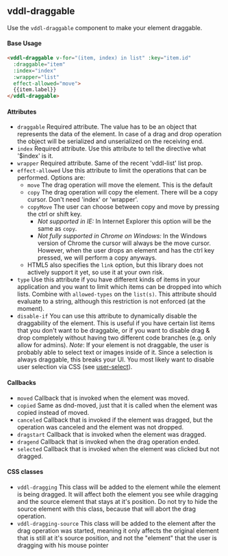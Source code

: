## vddl-draggable

Use the `vddl-draggable` component to make your element draggable.

#### Base Usage

```html
<vddl-draggable v-for="(item, index) in list" :key="item.id"
  :draggable="item"
  :index="index"
  :wrapper="list"
  effect-allowed="move">
  {{item.label}}
</vddl-draggable>
```

#### Attributes

* `draggable` Required attribute. The value has to be an object that represents the data of the element. In case of a drag and drop operation the object will be serialized and unserialized on the receiving end.
* `index` Required attribute. Use this attribute to tell the directive what '$index' is it.
* `wrapper` Required attribute. Same of the recent 'vddl-list' list prop.
* `effect-allowed` Use this attribute to limit the operations that can be performed. Options are:
    * `move` The drag operation will move the element. This is the default
    * `copy` The drag operation will copy the element. There will be a copy cursor. Don't need 'index' or 'wrapper'.
    * `copyMove` The user can choose between copy and move by pressing the ctrl or shift key.
        * *Not supported in IE:* In Internet Explorer this option will be the same as `copy`.
        * *Not fully supported in Chrome on Windows:* In the Windows version of Chrome the cursor will always be the move cursor. However, when the user drops an element and has the ctrl key pressed, we will perform a copy anyways.
    * HTML5 also specifies the `link` option, but this library does not actively support it yet, so use it at your own risk.
* `type` Use this attribute if you have different kinds of items in your application and you want to limit which items can be dropped into which lists. Combine with `allowed-types` on the `list(s)`. This attribute should evaluate to a string, although this restriction is not enforced (at the moment).
* `disable-if` You can use this attribute to dynamically disable the draggability of the element. This is useful if you have certain list items that you don't want to be draggable, or if you want to disable drag & drop completely without having two different code branches (e.g. only allow for admins). *Note*: If your element is not draggable, the user is probably able to select text or images inside of it. Since a selection is always draggable, this breaks your UI. You most likely want to disable user selection via CSS (see [user-select](http://stackoverflow.com/a/4407335)).

#### Callbacks

* `moved` Callback that is invoked when the element was moved.
* `copied` Same as dnd-moved, just that it is called when the element was copied instead of moved.
* `canceled` Callback that is invoked if the element was dragged, but the operation was canceled and the element was not dropped.
* `dragstart` Callback that is invoked when the element was dragged.
* `dragend` Callback that is invoked when the drag operation ended.
* `selected` Callback that is invoked when the element was clicked but not dragged.

#### CSS classes

* `vddl-dragging` This class will be added to the element while the element is being dragged. It will affect both the element you see while dragging and the source element that stays at it's position. Do not try to hide the source element with this class, because that will abort the drag operation.
* `vddl-dragging-source` This class will be added to the element after the drag operation was started, meaning it only affects the original element that is still at it's source position, and not the "element" that the user is dragging with his mouse pointer


